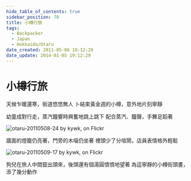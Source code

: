 ```yaml
---
hide_table_of_contents: true
sidebar_position: 70
title: 小樽行旅
tags:
  - Backpacker
  - Japan
  - Hokkaido/Otaru
date_created: 2011-05-08 19:12:29
date_update: 2014-01-05 19:12:29
---
```


小樽行旅
=======

天候乍暖還寒，街道悠悠無人
卜結束黃金週的小樽，意外地片刻寧靜

幼童成對行走，蒸汽鐘響時興奮地跳上跳下
配合蒸汽、鐘聲，手舞足蹈著

![otaru-20110508-24 by kywk, on Flickr](http://farm9.staticflickr.com/8022/7327640252_23a3675a21_c.jpg)

牆面的燈籠仍亮著，門旁的木喵仍坐著
裡頭少了分喧鬧，店員表情格外輕鬆

![otaru-20110509-17 by kywk, on Flickr](http://farm8.staticflickr.com/7085/7256341712_7bd00fa5aa_c.jpg)

狗兒在旅人中間竄出頭來，後頭還有個湯圓憤憤地望著
為這寧靜的小樽街頭畫，添了幾分動作
